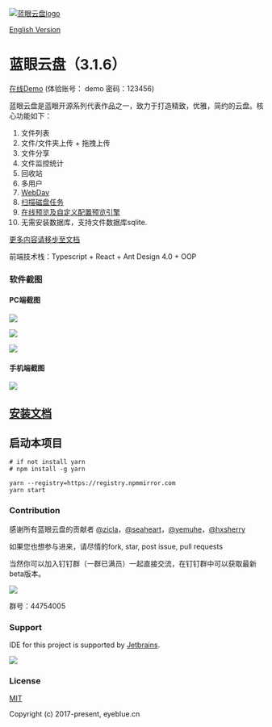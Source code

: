 [![蓝眼云盘logo](./doc/img/logo.png)](https://github.com/eyebluecn/tank)

[English Version](https://tank-doc.eyeblue.cn/en)

# 蓝眼云盘（3.1.6）
[在线Demo](https://tank.eyeblue.cn) (体验账号： demo 密码：123456)

蓝眼云盘是蓝眼开源系列代表作品之一，致力于打造精致，优雅，简约的云盘。核心功能如下：
1. 文件列表
2. 文件/文件夹上传 + 拖拽上传
3. 文件分享
4. 文件监控统计
5. 回收站
6. 多用户
7. [WebDav](https://tank-doc.eyeblue.cn/advance/webdav.html)
8. [扫描磁盘任务](https://tank-doc.eyeblue.cn/advance/scan.html)
9. [在线预览及自定义配置预览引擎](https://tank-doc.eyeblue.cn/advance/preview.html)
10. 无需安装数据库，支持文件数据库sqlite.

[更多内容请移步至文档](https://tank-doc.eyeblue.cn/)

前端技术栈：Typescript + React + Ant Design 4.0 + OOP

### 软件截图
#### PC端截图

![](./doc/img/tank0.png)

![](./doc/img/tank1.png)

![](./doc/img/tank2.png)

#### 手机端截图

![](./doc/img/mobile.png)

## [安装文档](https://tank-doc.eyeblue.cn/basic/install.html)

## 启动本项目
```shell
# if not install yarn
# npm install -g yarn

yarn --registry=https://registry.npmmirror.com
yarn start
```

### Contribution

感谢所有蓝眼云盘的贡献者 [@zicla](https://github.com/zicla)，[@seaheart](https://github.com/seaheart)，[@yemuhe](https://github.com/yemuhe)，[@hxsherry](https://github.com/hxsherry)

如果您也想参与进来，请尽情的fork, star, post issue, pull requests

当然你可以加入钉钉群（一群已满员）一起直接交流，在钉钉群中可以获取最新beta版本。

![](./doc/img/dingding.jpg)

群号：44754005

### Support
IDE for this project is supported by [Jetbrains](https://jb.gg/OpenSourceSupport).

[![](./doc/img/jb_beam.png)](https://jb.gg/OpenSourceSupport)

### License

[MIT](http://opensource.org/licenses/MIT)

Copyright (c) 2017-present, eyeblue.cn
